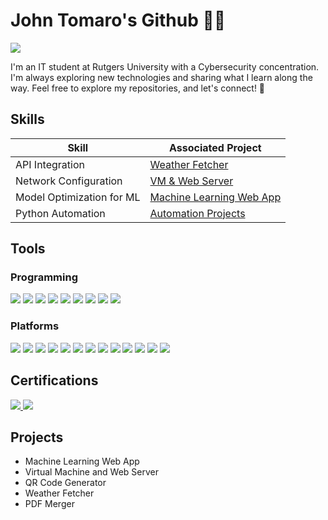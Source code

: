 # John Tomaro's Github 👋🏽
<a href="https://www.linkedin.com/in/johntomaro"><img src="https://img.shields.io/badge/-LinkedIn-0072b1?&style=for-the-badge&logo=linkedin&logoColor=white" /></a>

              

I'm an IT student at Rutgers University with a Cybersecurity concentration. I'm always exploring new technologies and sharing what I learn along the way. 
Feel free to explore my repositories, and let's connect! 🤝

## Skills

| Skill                                         | Associated Project         |
|-----------------------------------------------|----------------------------|
| API Integration                                | <a href="https://github.com/guffcodes/programming_portfolio/blob/python/automation_projects/weather_fetcher.py">Weather Fetcher|</a>|
| Network Configuration                          | <a href="https://www.linkedin.com/in/johntomaro/details/projects/1737861707707/single-media-viewer/?profileId=ACoAAD9WExIBayOeWuHHLKkjU-I34YKI9A8vms8">VM & Web Server|</a>|
| Model Optimization for ML                      | <a href="https://github.com/guffcodes/programming_portfolio/blob/python/ML_Web_App/app.py">Machine Learning Web App|</a>|
| Python Automation                              | <a href="https://github.com/guffcodes/programming_portfolio/tree/python/automation_projects">Automation Projects|</a>|


## Tools

### Programming
<div>
    <img src="https://img.shields.io/badge/python-v3.12-yellow?style=for-the-badge&logo=python&logoColor=white"/>
    <img src="https://img.shields.io/badge/html-blue?style=for-the-badge&logo=html5&logoColor=white"/>
    <img src="https://img.shields.io/badge/css-red?style=for-the-badge&logo=css&logoColor=white"/>
    <img src="https://img.shields.io/badge/sql-green?style=for-the-badge&logo=mysql&logoColor=white"/>
    <img src="https://img.shields.io/badge/r programming-purple?style=for-the-badge&logo=r&logoColor=white"/>
    <img src="https://img.shields.io/badge/linux-black?style=for-the-badge&logo=linux&logoColor=white"/>
    <img src="https://img.shields.io/badge/tableau-gray?style=for-the-badge&logo=simpleanalytics&logoColor=white"/>
    <img src="https://img.shields.io/badge/numpy-yellow?style=for-the-badge&logo=numpy&logoColor=white"/>
    <img src="https://img.shields.io/badge/pandas-orange?style=for-the-badge&logo=pandas&logoColor=white"/>
    <!--
    <img src="https://img.shields.io/badge/-Wireshark-1679A7?&style=for-the-badge&logo=Wireshark&logoColor=white" />
    <img src="https://img.shields.io/badge/-Suricata-EF3B2D?&style=for-the-badge&logo=Suricata&logoColor=white" />
    <img src="https://img.shields.io/badge/-Zeek-777BB4?&style=for-the-badge&logo=Zeek&logoColor=white" />
    !-->
</div>

<!--
### Endpoint
<div>
    <img src="https://img.shields.io/badge/-Microsoft_Defender_for_Endpoint-00A4EF?&style=for-the-badge&logo=Microsoft&logoColor=white" />
    <img src="https://img.shields.io/badge/-Velociraptor-4B275F?&style=for-the-badge&logo=Velociraptor&logoColor=white" />
</div> !-->

### Platforms
<div>
    <img src="https://img.shields.io/badge/-Microsoft%20Azure-0089D6?&style=for-the-badge&logo=msazure&logoColor=white" />
    <img src="https://img.shields.io/badge/-visual studio code-darkblue?&style=for-the-badge&logo=vscode&logoColor=white" />
    <img src="https://img.shields.io/badge/-tableau desktop-gray?&style=for-the-badge&logo=simpleanalytics&logoColor=white" />
    <img src="https://img.shields.io/badge/-microsoft excel-green?&style=for-the-badge&logo=readthedocs&logoColor=white" />
    <img src="https://img.shields.io/badge/-codepen-black?&style=for-the-badge&logo=codepen&logoColor=white" />
    <img src="https://img.shields.io/badge/-replit-orange?&style=for-the-badge&logo=replit&logoColor=white" />
    <img src="https://img.shields.io/badge/-streamlit-red?&style=for-the-badge&logo=streamlit&logoColor=white" />
    <img src="https://img.shields.io/badge/-ubuntu-purple?&style=for-the-badge&logo=ubuntu&logoColor=white" />
    <img src="https://img.shields.io/badge/-nextcloud-yellow?&style=for-the-badge&logo=nextcloud&logoColor=white" />
    <img src="https://img.shields.io/badge/-claude-orange?&style=for-the-badge&logo=claude&logoColor=white" />
    <img src="https://img.shields.io/badge/-gemini-lightblue?&style=for-the-badge&logo=googlegemini&logoColor=white" />
    <img src="https://img.shields.io/badge/-Sheets-green?&style=for-the-badge&logo=googlesheets&logoColor=white" />
    <img src="https://img.shields.io/badge/-Colab-yellow?&style=for-the-badge&logo=googlecolab&logoColor=white" />

</div>



## Certifications
<div>
  <a href="https://www.credly.com/badges/97275372-c3b8-45cb-98b3-b287899126ea/linked_in_profile"> <img src="https://img.shields.io/badge/-Google Cybersecurity Certificate-005FCC?style=for-the-badge&logo=google&logoColor=white"/> </a>  
  <a href="https://forage-uploads-prod.s3.amazonaws.com/completion-certificates/mfxGwGDp6WkQmtmTf/vcKAB5yYAgvemepGQ_mfxGwGDp6WkQmtmTf_nDAeEqAE4cSCjBeqM_1737740433517_completion_certificate.pdf"> <img src="https://img.shields.io/badge/-Cybersecurity Job Sim-red?style=for-the-badge&logo=mastercard&logoColor=white"/> </a>  
  <!--
  <a href="https://www.credly.com/badges/85f27c12-02fe-4905-916b-dd31da9bc26a/public_url"> <img src="https://img.shields.io/badge/-ISC2%20Certified%20in%20Cybersecurity-00552E?style=for-the-badge"/> </a>
    <a href="https://www.credly.com/badges/b34f83a9-25f6-4f24-9caf-5e953326416c/public_url"> <img src="https://img.shields.io/badge/-CompTIA%20A%2B-D22630?style=for-the-badge&logo=CompTIA&logoColor=white" /> </a>
    <a href="https://www.credly.com/badges/99b3cecc-084c-403a-a3be-7d1f42dc265f/public_url"> <img src="https://img.shields.io/badge/-CompTIA%20Cloud%2B-D22630?style=for-the-badge&logo=CompTIA&logoColor=white"/> </a>
</div>
    <a href="https://www.credly.com/badges/1056aaf3-9465-4ec1-b4fe-74a4c460e9e5/public_url"> <img src="https://img.shields.io/badge/-NIST--Cybersecurity%20Professional%20Foundation-003B64?style=for-the-badge"/> </a>
    <a href="https://1drv.ms/b/s!Ai0a7l_LbSj8qr5wQEcC0E9L2EqSkw?e=h7ItiE"> <img src="https://img.shields.io/badge/-ITIL%204%20Foundation-6C2383?style=for-the-badge" /> </a>
    <a href="https://www.credly.com/badges/d2f78d4a-b38c-4630-9e01-775d26674e01/public_url"> <img src="https://img.shields.io/badge/-CompTIA%20Project%2B-D22630?style=for-the-badge&logo=CompTIA&logoColor=white"/> </a> !-->
<!--
<a href="https://cs.lpi.org/caf/Xamman/certification/verify/LPI000617634/eq859gjudk"> <img src="https://img.shields.io/badge/-LPI%20Linux%20Essentials-FFA500?style=for-the-badge&logo=linux&logoColor=black" /> 
</a>
!-->
</div>

## Projects
- Machine Learning Web App
- Virtual Machine and Web Server
- QR Code Generator
- Weather Fetcher
- PDF Merger
